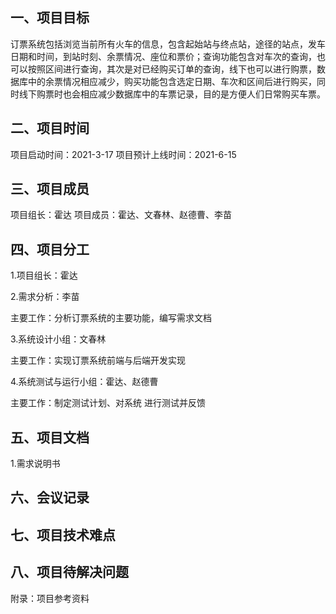 ## 一、项目目标
订票系统包括浏览当前所有火车的信息，包含起始站与终点站，途径的站点，发车日期和时间，到站时刻、余票情况、座位和票价；查询功能包含对车次的查询，也可以按照区间进行查询，其次是对已经购买订单的查询，线下也可以进行购票，数据库中的余票情况相应减少，购买功能包含选定日期、车次和区间后进行购买，同时线下购票时也会相应减少数据库中的车票记录，目的是方便人们日常购买车票。

## 二、项目时间

项目启动时间：2021-3-17
项目预计上线时间：2021-6-15

## 三、项目成员

项目组长：霍达
项目成员：霍达、文春林、赵德曹、李苗

## 四、项目分工

1.项目组长：霍达

2.需求分析：李苗   
 
  主要工作：分析订票系统的主要功能，编写需求文档
  
3.系统设计小组：文春林

  主要工作：实现订票系统前端与后端开发实现
  
4.系统测试与运行小组：霍达、赵德曹

  主要工作：制定测试计划、对系统 进行测试并反馈

## 五、项目文档

1.需求说明书

## 六、会议记录

## 七、项目技术难点

## 八、项目待解决问题

附录：项目参考资料
